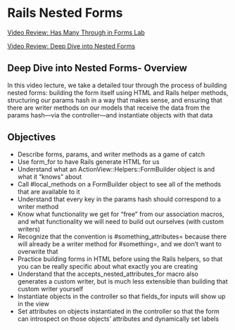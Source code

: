 # Rails Nested Forms

[Video Review: Has Many Through in Forms Lab](https://www.youtube.com/watch?v=k7s2LjVF3YY&feature=emb_logo)

[Video Review: Deep Dive into Nested Forms](https://www.youtube.com/watch?v=zZn0xWry6TE&feature=emb_logo)

## Deep Dive into Nested Forms- Overview

In this video lecture, we take a detailed tour through the process of building
nested forms: building the form itself using HTML and Rails helper methods,
structuring our params hash in a way that makes sense, and ensuring that there
are writer methods on our models that receive the data from the params hash—via
the controller—and instantiate objects with that data

## Objectives

- Describe forms, params, and writer methods as a game of catch
- Use form_for to have Rails generate HTML for us
- Understand what an ActionView::Helpers::FormBuilder object is and what it
  “knows” about
- Call #local_methods on a FormBuilder object to see all of the methods that are
  available to it
- Understand that every key in the params hash should correspond to a writer method
- Know what functionality we get for “free” from our association macros, and what
  functionality we will need to build out ourselves (with custom writers)
- Recognize that the convention is #something_attributes= because there will
  already be a writer method for #something=, and we don’t want to overwrite that
- Practice building forms in HTML before using the Rails helpers, so that you can
  be really specific about what exactly you are creating
- Understand that the accepts_nested_attributes_for macro also generates a custom
  writer, but is much less extensible than building that custom writer yourself
- Instantiate objects in the controller so that fields_for inputs will show up in
  the view
- Set attributes on objects instantiated in the controller so that the form can
  introspect on those objects’ attributes and dynamically set labels